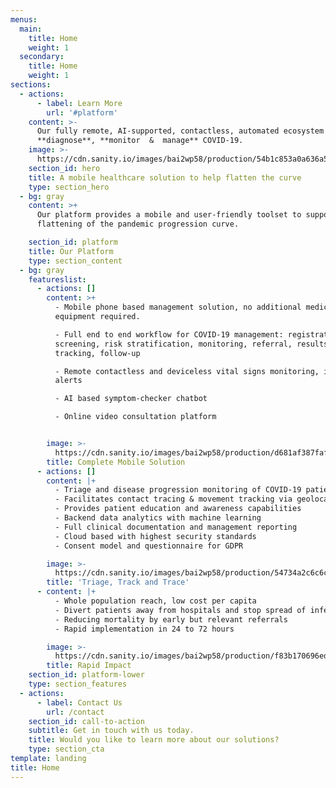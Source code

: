 ```yaml
---
menus:
  main:
    title: Home
    weight: 1
  secondary:
    title: Home
    weight: 1
sections:
  - actions:
      - label: Learn More
        url: '#platform'
    content: >-
      Our fully remote, AI-supported, contactless, automated ecosystem helps
      **diagnose**, **monitor  &  manage** COVID-19.
    image: >-
      https://cdn.sanity.io/images/bai2wp58/production/54b1c853a0a636a54df9cca84c63e5d3c8a45169-1290x1207.svg
    section_id: hero
    title: A mobile healthcare solution to help flatten the curve
    type: section_hero
  - bg: gray
    content: >+
      Our platform provides a mobile and user-friendly toolset to support the
      flattening of the pandemic progression curve.

    section_id: platform
    title: Our Platform
    type: section_content
  - bg: gray
    featureslist:
      - actions: []
        content: >+
          - Mobile phone based management solution, no additional medical
          equipment required.

          - Full end to end workflow for COVID-19 management: registration,
          screening, risk stratification, monitoring, referral, results
          tracking, follow-up

          - Remote contactless and deviceless vital signs monitoring, incl.
          alerts

          - AI based symptom-checker chatbot

          - Online video consultation platform


        image: >-
          https://cdn.sanity.io/images/bai2wp58/production/d681af387fafc6d68c20eec6a6a1232e357aa86c-965x722.svg
        title: Complete Mobile Solution
      - actions: []
        content: |+
          - Triage and disease progression monitoring of COVID-19 patients
          - Facilitates contact tracing & movement tracking via geolocation
          - Provides patient education and awareness capabilities
          - Backend data analytics with machine learning
          - Full clinical documentation and management reporting
          - Cloud based with highest security standards
          - Consent model and questionnaire for GDPR

        image: >-
          https://cdn.sanity.io/images/bai2wp58/production/54734a2c6c6c8b24c8ea28b83419fbe6fbf1e775-1142x960.svg
        title: 'Triage, Track and Trace'
      - content: |+
          - Whole population reach, low cost per capita 
          - Divert patients away from hospitals and stop spread of infection 
          - Reducing mortality by early but relevant referrals
          - Rapid implementation in 24 to 72 hours

        image: >-
          https://cdn.sanity.io/images/bai2wp58/production/f83b170696ed5eef50ff4d732293702a1c7055e8-1177x874.svg
        title: Rapid Impact
    section_id: platform-lower
    type: section_features
  - actions:
      - label: Contact Us
        url: /contact
    section_id: call-to-action
    subtitle: Get in touch with us today.
    title: Would you like to learn more about our solutions?
    type: section_cta
template: landing
title: Home
---
```

